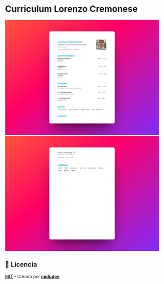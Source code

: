 # Curriculum Lorenzo Cremonese

![Portafolio Lorenzo Cremonese](public/Portafolio1.png)
![Portafolio Lorenzo Cremonese](public/Portafolio2.png)

## 🔑 Licencia

[MIT](LICENSE.txt) - Creado por [**midudev**](https://midu.dev).
